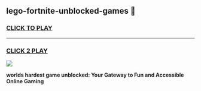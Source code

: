 
## lego-fortnite-unblocked-games 👋
<h3>
<a href="https://premium.freeplayer.one?title=lego-fortnite-unblocked-games&ref=14F">CLICK TO PLAY</a></h3>
<hr>

<h3>
<a href="https://premium.freeplayer.one?title=lego-fortnite-unblocked-games&ref=14F">CLICK 2 PLAY</a>
  
</h3>

<a href="https://premium.freeplayer.one?title=lego-fortnite-unblocked-games&ref=12F/"><img src="https://clearcache.store/games.png"></a>


**worlds hardest game unblocked: Your Gateway to Fun and Accessible Online Gaming**
